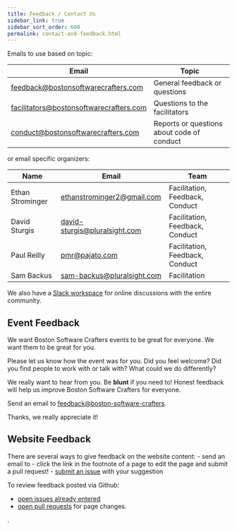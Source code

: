 ```yaml
---
title: Feedback / Contact Us
sidebar_link: true
sidebar_sort_order: 600
permalink: contact-and-feedback.html
---
```

Emails to use based on topic:

| Email | Topic |
|-------|-------|
|<feedback@bostonsoftwarecrafters.com>|General feedback or questions|
|<facilitators@bostonsoftwarecrafters.com>|Questions to the facilitators|
|<conduct@bostonsoftwarecrafters.com>|Reports or questions about code of conduct|

or email specific organizers:

| Name | Email | Team |
|------|-------|------|
|Ethan Strominger|<ethanstrominger2@gmail.com>|Facilitation, Feedback, Conduct|
|David Sturgis|<david-sturgis@pluralsight.com>|Facilitation, Feedback, Conduct |
|Paul Reilly|<pmr@pajato.com>|Facilitation, Feedback, Conduct|
|Sam Backus|<sam-backus@pluralsight.com>|Facilitation|


We also have a [Slack workspace](slack.md) for online discussions with the entire community.

<h2>Event Feedback</h2>

We want Boston Software Crafters events to be great for everyone.  We want them to be great for you.

Please let us know how the event was for you. Did you feel welcome? Did you find people to work with or talk with?  What could we do differently?

We really want to hear from you. Be **blunt** if you need to! Honest feedback will help us improve Boston Software Crafters for everyone.

Send an email to <feedback@boston-software-crafters>.

Thanks, we really appreciate it!

<a name="website"></a>
<h2>Website Feedback</h2>
There are several ways to give feedback on the website content:
- send an email to <feedback@bostonsoftwarecrafters.com>
- click the link in the footnote of a page to edit the page and submit a pull request!
- <a href="https://github.com/Boston-Software-Crafters/website/issues/new">submit an issue</a> with your suggestion

To review feedback posted via Github:
- <a href="https://github.com/Boston-Software-Crafters/website/issues/">open issues already entered</a>
- <a href="https://github.com/Boston-Software-Crafters/website/pulls">open pull requests</a> for page changes.




















.
